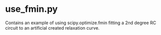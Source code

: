 # use_fmin.py
Contains an example of using scipy.optimize.fmin fitting a 2nd degree RC circuit to an artificial created relaxation curve.
